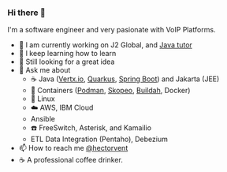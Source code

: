 ### Hi there 👋

I'm a software engineer and very pasionate with VoIP Platforms.   

- 🔭 I am currently working on J2 Global, and  [Java tutor](https://www.wyzant.com/Tutors/hectorvent)
- 🌱 I keep learning how to learn
- 👯 Still looking for a great idea
- 💬 Ask me about 
  - :coffee: Java ([Vertx.io](https://vertx.io/), [Quarkus](https://quarkus.io/), [Spring Boot](https://spring.io/projects/spring-boot)) and Jakarta (JEE)
  - :whale2: Containers ([Podman](https://podman.io/), [Skopeo](https://github.com/containers/skopeo), [Buildah](https://buildah.io/), Docker) 
  - :penguin: Linux
  - :cloud: AWS, IBM Cloud
  - Ansible
  - :phone: FreeSwitch, Asterisk, and Kamailio
  - ETL Data Integration (Pentaho), Debezium
- :mailbox: How to reach me [@hectorvent](https://twitter.com/hectorvent)
- :coffee: A professional coffee drinker.
